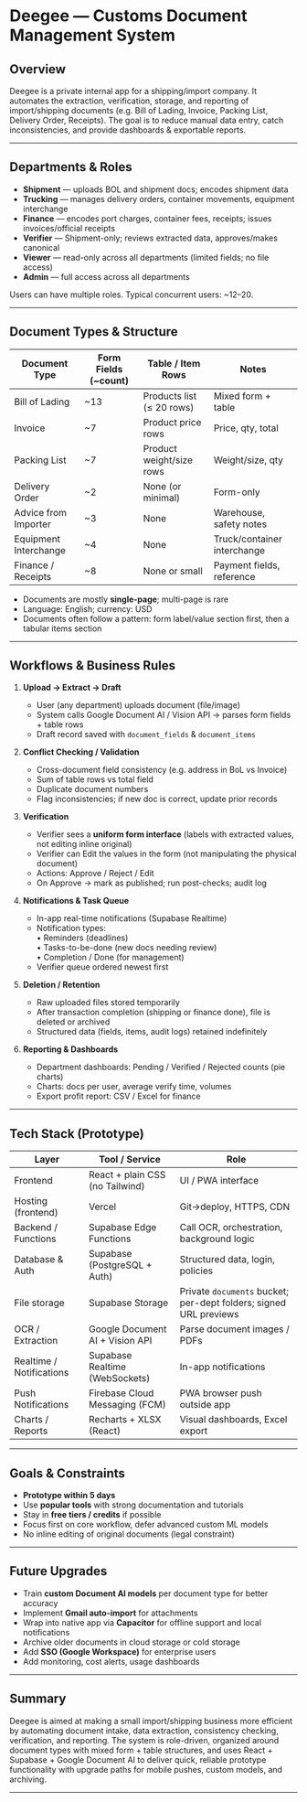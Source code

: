 # Deegee — Customs Document Management System

## Overview

Deegee is a private internal app for a shipping/import company. It automates the extraction, verification, storage, and reporting of import/shipping documents (e.g. Bill of Lading, Invoice, Packing List, Delivery Order, Receipts). The goal is to reduce manual data entry, catch inconsistencies, and provide dashboards & exportable reports.

---

## Departments & Roles

- **Shipment** — uploads BOL and shipment docs; encodes shipment data
- **Trucking** — manages delivery orders, container movements, equipment interchange
- **Finance** — encodes port charges, container fees, receipts; issues invoices/official receipts
- **Verifier** — Shipment-only; reviews extracted data, approves/makes canonical
- **Viewer** — read-only across all departments (limited fields; no file access)
- **Admin** — full access across all departments

Users can have multiple roles. Typical concurrent users: ~12–20.

---

## Document Types & Structure

| Document Type         | Form Fields (~count) | Table / Item Rows         | Notes                       |
| --------------------- | -------------------- | ------------------------- | --------------------------- |
| Bill of Lading        | ~13                  | Products list (≤ 20 rows) | Mixed form + table          |
| Invoice               | ~7                   | Product price rows        | Price, qty, total           |
| Packing List          | ~7                   | Product weight/size rows  | Weight/size, qty            |
| Delivery Order        | ~2                   | None (or minimal)         | Form-only                   |
| Advice from Importer  | ~3                   | None                      | Warehouse, safety notes     |
| Equipment Interchange | ~4                   | None                      | Truck/container interchange |
| Finance / Receipts    | ~8                   | None or small             | Payment fields, reference   |

- Documents are mostly **single-page**; multi-page is rare
- Language: English; currency: USD
- Documents often follow a pattern: form label/value section first, then a tabular items section

---

## Workflows & Business Rules

1. **Upload → Extract → Draft**

   - User (any department) uploads document (file/image)
   - System calls Google Document AI / Vision API → parses form fields + table rows
   - Draft record saved with `document_fields` & `document_items`

2. **Conflict Checking / Validation**

   - Cross-document field consistency (e.g. address in BoL vs Invoice)
   - Sum of table rows vs total field
   - Duplicate document numbers
   - Flag inconsistencies; if new doc is correct, update prior records

3. **Verification**

   - Verifier sees a **uniform form interface** (labels with extracted values, not editing inline original)
   - Verifier can Edit the values in the form (not manipulating the physical document)
   - Actions: Approve / Reject / Edit
   - On Approve → mark as published; run post-checks; audit log

4. **Notifications & Task Queue**

   - In-app real-time notifications (Supabase Realtime)
   - Notification types:  
     • Reminders (deadlines)  
     • Tasks-to-be-done (new docs needing review)  
     • Completion / Done (for management)
   - Verifier queue ordered newest first

5. **Deletion / Retention**

   - Raw uploaded files stored temporarily
   - After transaction completion (shipping or finance done), file is deleted or archived
   - Structured data (fields, items, audit logs) retained indefinitely

6. **Reporting & Dashboards**
   - Department dashboards: Pending / Verified / Rejected counts (pie charts)
   - Charts: docs per user, average verify time, volumes
   - Export profit report: CSV / Excel for finance

---

## Tech Stack (Prototype)

| Layer                    | Tool / Service                  | Role                                                              |
| ------------------------ | ------------------------------- | ----------------------------------------------------------------- |
| Frontend                 | React + plain CSS (no Tailwind) | UI / PWA interface                                                |
| Hosting (frontend)       | Vercel                          | Git→deploy, HTTPS, CDN                                            |
| Backend / Functions      | Supabase Edge Functions         | Call OCR, orchestration, background logic                         |
| Database & Auth          | Supabase (PostgreSQL + Auth)    | Structured data, login, policies                                  |
| File storage             | Supabase Storage                | Private `documents` bucket; per-dept folders; signed URL previews |
| OCR / Extraction         | Google Document AI + Vision API | Parse document images / PDFs                                      |
| Realtime / Notifications | Supabase Realtime (WebSockets)  | In-app notifications                                              |
| Push Notifications       | Firebase Cloud Messaging (FCM)  | PWA browser push outside app                                      |
| Charts / Reports         | Recharts + XLSX (React)         | Visual dashboards, Excel export                                   |

---

## Goals & Constraints

- **Prototype within 5 days**
- Use **popular tools** with strong documentation and tutorials
- Stay in **free tiers / credits** if possible
- Focus first on core workflow, defer advanced custom ML models
- No inline editing of original documents (legal constraint)

---

## Future Upgrades

- Train **custom Document AI models** per document type for better accuracy
- Implement **Gmail auto-import** for attachments
- Wrap into native app via **Capacitor** for offline support and local notifications
- Archive older documents in cloud storage or cold storage
- Add **SSO (Google Workspace)** for enterprise users
- Add monitoring, cost alerts, usage dashboards

---

## Summary

Deegee is aimed at making a small import/shipping business more efficient by automating document intake, data extraction, consistency checking, verification, and reporting. The system is role-driven, organized around document types with mixed form + table structures, and uses React + Supabase + Google Document AI to deliver quick, reliable prototype functionality with upgrade paths for mobile pushes, custom models, and archiving.

---
